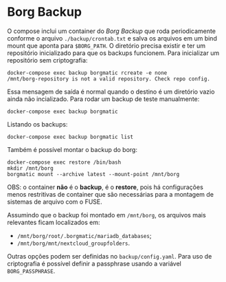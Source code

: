 # Borg Backup
O compose inclui um container do _Borg Backup_ que roda periodicamente conforme o arquivo `./backup/crontab.txt` e salva os arquivos em um bind mount que aponta para `$BORG_PATH`. O diretório precisa existir e ter um repositório inicializado para que os backups funcionem. Para inicializar um repositório sem criptografia:

```
docker-compose exec backup borgmatic rcreate -e none
/mnt/borg-repository is not a valid repository. Check repo config.
```

Essa mensagem de saída é normal quando o destino é um diretório vazio ainda não incializado. Para rodar um backup de teste manualmente:

```
docker-compose exec backup borgmatic
```

Listando os backups:

```
docker-compose exec backup borgmatic list
```

Também é possível montar o backup do borg:

```
docker-compose exec restore /bin/bash
mkdir /mnt/borg
borgmatic mount --archive latest --mount-point /mnt/borg
```

OBS: o container **não** é o **backup**, é o **restore**, pois há configurações menos restritivas de container que são necessárias para a montagem de sistemas de arquivo com o FUSE.

Assumindo que o backup foi montado em `/mnt/borg`, os arquivos mais relevantes ficam localizados em:
  - `/mnt/borg/root/.borgmatic/mariadb_databases`;
  - `/mnt/borg/mnt/nextcloud_groupfolders`.

Outras opções podem ser definidas no `backup/config.yaml`. Para uso de criptografia é possível definir a passphrase usando a variável `BORG_PASSPHRASE`.
